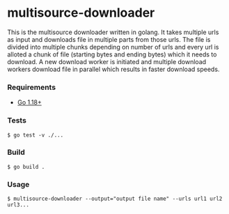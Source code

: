 # multisource-downloader

This is the multisource downloader written in golang. It takes multiple urls as input and downloads file in multiple parts from those urls. The file is divided into multiple chunks depending on number of urls and every url is alloted a chunk of file (starting bytes and ending bytes) which it needs to download. A new download worker is initiated and multiple download workers download file in parallel which results in faster download speeds.

### Requirements

* [Go 1.18+](https://golang.org/dl/)

### Tests

```
$ go test -v ./...
```

### Build

```
$ go build .
```

### Usage

```
$ multisource-downloader --output="output file name" --urls url1 url2 url3...
```
